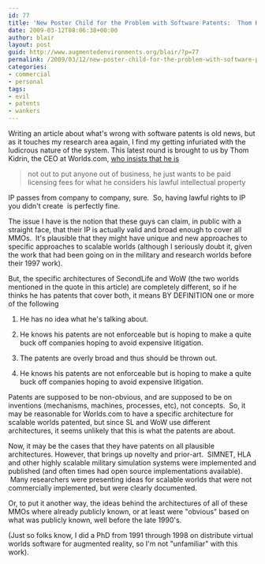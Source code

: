 ```yaml
---
id: 77
title: 'New Poster Child for the Problem with Software Patents:  Thom Kidrin'
date: 2009-03-12T08:06:38+00:00
author: blair
layout: post
guid: http://www.augmentedenvironments.org/blair/?p=77
permalink: /2009/03/12/new-poster-child-for-the-problem-with-software-patents-thom-kidrin/
categories:
- commercial
- personal
tags:
- evil
- patents
- wankers
---
```


Writing an article about what's wrong with software patents is old news, but as it touches my research area again, I find my getting infuriated with the ludicrous nature of the system.  This latest round is brought to us by Thom Kidrin, the CEO at Worlds.com, [who insists that he is](http://www.businessinsider.com/worldscom-ceo-were-absolutely-going-to-sue-second-life-and-world-of-warcraft-2009-3)

<blockquote>not out to put anyone out of business, he just wants to be paid licensing fees for what he considers his lawful intellectual property</blockquote>


IP passes from company to company, sure.  So, having lawful rights to IP you didn't create  is perfectly fine.

The issue I have is the notion that these guys can claim, in public with a straight face, that their IP is actually valid and broad enough to cover all MMOs.  It's plausible that they might have unique and new approaches to specific approaches to scalable worlds (although I seriously doubt it, given the work that had been going on in the military and research worlds before their 1997 work).

But, the specific architectures of SecondLife and WoW (the two worlds mentioned in the quote in this article) are completely different, so if he thinks he has patents that cover both, it means BY DEFINITION one or more of the following

  1. He has no idea what he's talking about.
	
  2. He knows his patents are not enforceable but is hoping to make a quite buck off companies hoping to avoid expensive litigation.
	
  3. The patents are overly broad and thus should be thrown out.
	
  4. He knows his patents are not enforceable but is hoping to make a quite buck off companies hoping to avoid expensive litigation.

Patents are supposed to be non-obvious, and are supposed to be on inventions (mechanisms, machines, processes, etc), not concepts.  So, it may be reasonable for Worlds.com to have a specific architecture for scalable worlds patented, but since SL and WoW use different architectures, it seems unlikely that this is what the patents are about.  

Now, it may be the cases that they have patents on all plausible architectures. However, that brings up novelty and prior-art.  SIMNET, HLA and other highly scalable military simulation systems were implemented and published (and often times had open source implementations available).  Many researchers were presenting ideas for scalable worlds that were not commercially implemented, but were clearly documented.  

Or, to put it another way, the ideas behind the architectures of all of these MMOs where already publicly known, or at least were "obvious" based on what was publicly known, well before the late 1990's.

(Just so folks know, I did a PhD from 1991 through 1998 on distribute virtual worlds software for augmented reality, so I'm not "unfamiliar" with this work).
